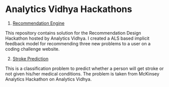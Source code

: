 # Analytics Vidhya Hackathons
1) [Recommendation Engine]()

This repository contains solution for the Recommendation Design Hackathon hosted by Analytics Vidhya. I created a ALS based implicit feedback model for recommending three new problems to a user on a coding challenge website. 

2) [Stroke Prediction]()

This is a classification problem to predict whether a person will get stroke or not given his/her medical conditions. The problem is taken from McKinsey Analytics Hackathon on Analytics Vidhya.

